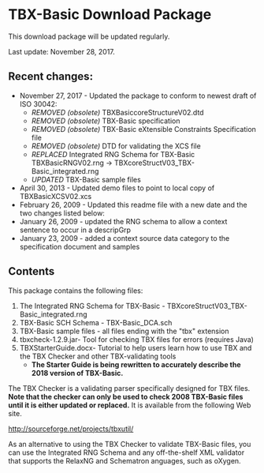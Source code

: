 # TBX-Basic Download Package

This download package will be updated regularly. 

Last update: November 28, 2017.

## Recent changes:

* November 27, 2017 - Updated the package to conform to newest draft of ISO 30042:
    * *REMOVED (obsolete)* TBXBasiccoreStructureV02.dtd
    * *REMOVED (obsolete)* TBX-Basic specification
    * *REMOVED (obsolete)* TBX-Basic eXtensible Constraints Specification file
    * *REMOVED (obsolete)* DTD for validating the XCS file
    * *REPLACED* Integrated RNG Schema for TBX-Basic TBXBasicRNGV02.rng -> TBXcoreStructV03_TBX-Basic_integrated.rng
    * *UPDATED* TBX-Basic sample files
* April 30, 2013 - Updated demo files to point to local copy of TBXBasicXCSV02.xcs
* February 26, 2009 - Updated this readme file with a new date and the two changes listed below:
* January 26, 2009 - updated the RNG schema to allow a context sentence to occur in a descripGrp
* January 23, 2009 - added a context source data category to the specification document and samples

## Contents
This package contains the following files:

1. The Integrated RNG Schema for TBX-Basic - TBXcoreStructV03_TBX-Basic_integrated.rng
2. TBX-Basic SCH Schema - TBX-Basic_DCA.sch
2. TBX-Basic sample files - all files ending with the "tbx" extension
3. tbxcheck-1.2.9.jar- Tool for checking TBX files for errors (requires Java)
4. TBXStarterGuide.docx- Tutorial to help users learn how to use TBX and the TBX Checker and other TBX-validating tools
    * **The Starter Guide is being rewritten to accurately describe the 2018 version of TBX-Basic.**

The TBX Checker is a validating parser specifically designed for TBX files. **Note that the checker can only be used to check 2008 TBX-Basic files until it is either updated or replaced.**
It is available from the following Web site.

http://sourceforge.net/projects/tbxutil/

As an alternative to using the TBX Checker to validate TBX-Basic files, you can use
the Integrated RNG Schema and any off-the-shelf XML validator that supports the RelaxNG
and Schematron anguages, such as oXygen.
